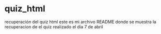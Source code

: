 # quiz_html
recuperación del quiz html
este es mi archivo README donde se muestra la recuperacion de el quiz realizado el dia 7 de abril 
